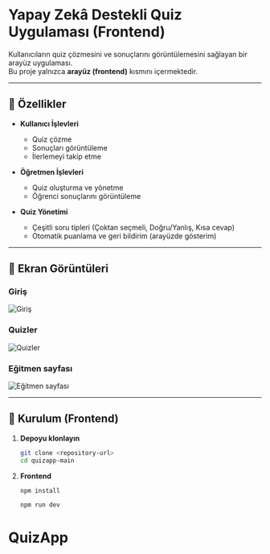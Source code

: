 # Yapay Zekâ Destekli Quiz Uygulaması (Frontend)

Kullanıcıların quiz çözmesini ve sonuçlarını görüntülemesini sağlayan bir arayüz uygulaması.  
Bu proje yalnızca **arayüz (frontend)** kısmını içermektedir.

---

## 🚀 Özellikler

- **Kullanıcı İşlevleri**
  - Quiz çözme
  - Sonuçları görüntüleme
  - İlerlemeyi takip etme

- **Öğretmen İşlevleri**
  - Quiz oluşturma ve yönetme
  - Öğrenci sonuçlarını görüntüleme

- **Quiz Yönetimi**
  - Çeşitli soru tipleri (Çoktan seçmeli, Doğru/Yanlış, Kısa cevap)
  - Otomatik puanlama ve geri bildirim (arayüzde gösterim)

---

## 📸 Ekran Görüntüleri

### Giriş
![Giriş](gorsel/Ekran%20Görüntüsü%20(185).png)

### Quizler
![Quizler](gorsel/Ekran%20Görüntüsü%20(187).png)

### Eğitmen sayfası
![Eğitmen sayfası](gorsel/Ekran%20Görüntüsü%20(188).png)

---

## 🔧 Kurulum (Frontend)

1. **Depoyu klonlayın**
   ```bash
   git clone <repository-url>
   cd quizapp-main

2. **Frontend**
   ```bash
   npm install
   ```
   ```bash
   npm run dev
   ```
# QuizApp
